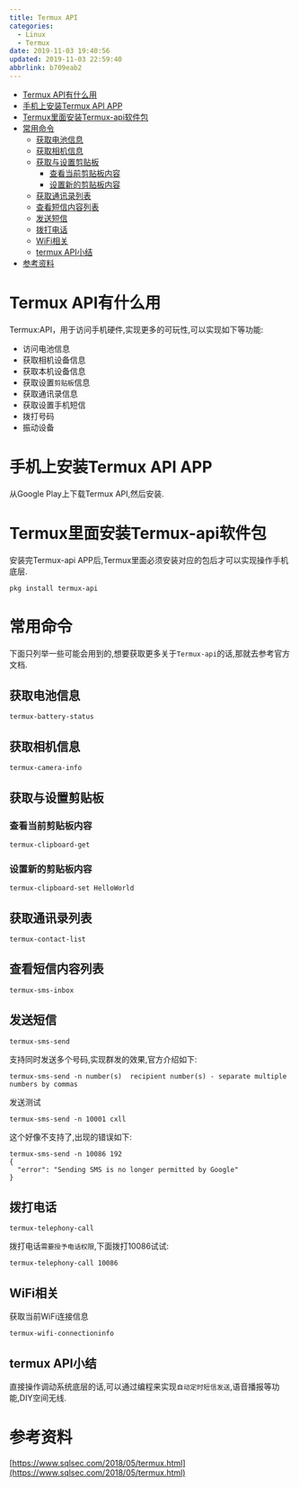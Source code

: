 ```yaml
---
title: Termux API
categories: 
  - Linux
  - Termux
date: 2019-11-03 19:40:56
updated: 2019-11-03 22:59:40
abbrlink: b709eab2
---
```

- [Termux API有什么用](/blog/html/b709eab2/#Termux-API有什么用)
- [手机上安装Termux API APP](/blog/html/b709eab2/#手机上安装Termux-API-APP)
- [Termux里面安装Termux-api软件包](/blog/html/b709eab2/#Termux里面安装Termux-api软件包)
- [常用命令](/blog/html/b709eab2/#常用命令)
    - [获取电池信息](/blog/html/b709eab2/#获取电池信息)
    - [获取相机信息](/blog/html/b709eab2/#获取相机信息)
    - [获取与设置剪贴板](/blog/html/b709eab2/#获取与设置剪贴板)
        - [查看当前剪贴板内容](/blog/html/b709eab2/#查看当前剪贴板内容)
        - [设置新的剪贴板内容](/blog/html/b709eab2/#设置新的剪贴板内容)
    - [获取通讯录列表](/blog/html/b709eab2/#获取通讯录列表)
    - [查看短信内容列表](/blog/html/b709eab2/#查看短信内容列表)
    - [发送短信](/blog/html/b709eab2/#发送短信)
    - [拨打电话](/blog/html/b709eab2/#拨打电话)
    - [WiFi相关](/blog/html/b709eab2/#WiFi相关)
    - [termux API小结](/blog/html/b709eab2/#termux-API小结)
- [参考资料](/blog/html/b709eab2/#参考资料)

<!--more-->
<script src="https://cdn.bootcss.com/jquery/3.4.0/jquery.slim.min.js"></script>
<script>$(document).ready(function () {$(".post-body > ul:nth-child(1)").hide();});</script>

<!--end-->
# Termux API有什么用 #
Termux:API，用于访问手机硬件,实现更多的可玩性,可以实现如下等功能:
- 访问电池信息
- 获取相机设备信息
- 获取本机设备信息
- 获取设置`剪贴板`信息
- 获取通讯录信息
- 获取设置手机短信
- 拨打号码
- 振动设备

# 手机上安装Termux API APP #
从Google Play上下载Termux API,然后安装.
# Termux里面安装Termux-api软件包 #
安装完Termux-api APP后,Termux里面必须安装对应的包后才可以实现操作手机底层. 
```shell
pkg install termux-api
```
# 常用命令 #
下面只列举一些可能会用到的,想要获取更多关于`Termux-api`的话,那就去参考官方文档.
## 获取电池信息 ##
```shell
termux-battery-status
```
## 获取相机信息 ##
```shell
termux-camera-info
```
## 获取与设置剪贴板 ##
### 查看当前剪贴板内容 ###
```shell
termux-clipboard-get
```
### 设置新的剪贴板内容 ###
```shell
termux-clipboard-set HelloWorld
```
## 获取通讯录列表 ##
```shell
termux-contact-list
```
## 查看短信内容列表 ##
```shell
termux-sms-inbox
```
## 发送短信 ##
```shell
termux-sms-send
```
支持同时发送多个号码,实现群发的效果,官方介绍如下:
```shell
termux-sms-send -n number(s)  recipient number(s) - separate multiple numbers by commas
```
发送测试
```shell
termux-sms-send -n 10001 cxll
```
这个好像不支持了,出现的错误如下:
```shell
termux-sms-send -n 10086 192
{
  "error": "Sending SMS is no longer permitted by Google"
}
```
## 拨打电话 ##
```shell
termux-telephony-call
```
拨打电话`需要授予电话权限`,下面拨打10086试试:
```shell
termux-telephony-call 10086
```
## WiFi相关 ##
获取当前WiFi连接信息
```shell
termux-wifi-connectioninfo
```
## termux API小结 ##
直接操作调动系统底层的话,可以通过编程来实现`自动定时短信发送`,语音播报等功能,DIY空间无线.

# 参考资料 #
[https://www.sqlsec.com/2018/05/termux.html](https://www.sqlsec.com/2018/05/termux.html)
